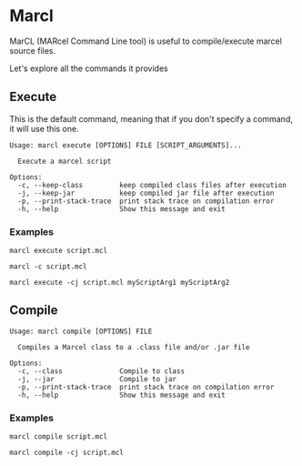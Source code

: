 # Marcl

MarCL (MARcel Command Line tool) is useful to compile/execute marcel source files.

Let's explore all the commands it provides

## Execute

This is the default command, meaning that if you don't specify a command, it will
use this one.

```text
Usage: marcl execute [OPTIONS] FILE [SCRIPT_ARGUMENTS]...

  Execute a marcel script

Options:
  -c, --keep-class         keep compiled class files after execution
  -j, --keep-jar           keep compiled jar file after execution
  -p, --print-stack-trace  print stack trace on compilation error
  -h, --help               Show this message and exit
```

### Examples
```shell
marcl execute script.mcl
```

```shell
marcl -c script.mcl
```

```shell
marcl execute -cj script.mcl myScriptArg1 myScriptArg2
```

## Compile

```text
Usage: marcl compile [OPTIONS] FILE

  Compiles a Marcel class to a .class file and/or .jar file

Options:
  -c, --class              Compile to class
  -j, --jar                Compile to jar
  -p, --print-stack-trace  print stack trace on compilation error
  -h, --help               Show this message and exit

```

### Examples
```shell
marcl compile script.mcl
```

```shell
marcl compile -cj script.mcl
```

